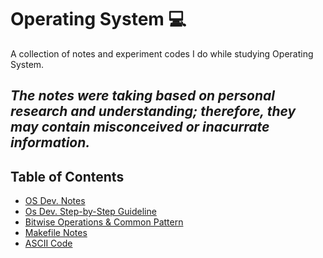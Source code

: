 # Operating System :computer:
A collection of notes and experiment codes I do while studying Operating System.

*The notes were taking based on personal research and understanding; therefore, they may contain misconceived or inacurrate information.*
---
## Table of Contents
- [OS Dev. Notes](./guides/OS-DEV-NOTES.md)
- [Os Dev. Step-by-Step Guideline](./guides/GUIDELINE.md)
- [Bitwise Operations & Common Pattern](./guides/BITWISE.md)
- [Makefile Notes](./guides/Makefile)
- [ASCII Code](./guides/ASCIICODE.md)